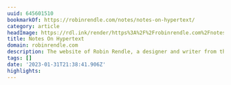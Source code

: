 ```yaml
---
uuid: 645601510
bookmarkOf: https://robinrendle.com/notes/notes-on-hypertext/
category: article
headImage: https://rdl.ink/render/https%3A%2F%2Frobinrendle.com%2Fnotes%2Fnotes-on-hypertext%2F
title: Notes On Hypertext
domain: robinrendle.com
description: The website of Robin Rendle, a designer and writer from the UK.
tags: []
date: '2023-01-31T21:38:41.906Z'
highlights:
---
```



